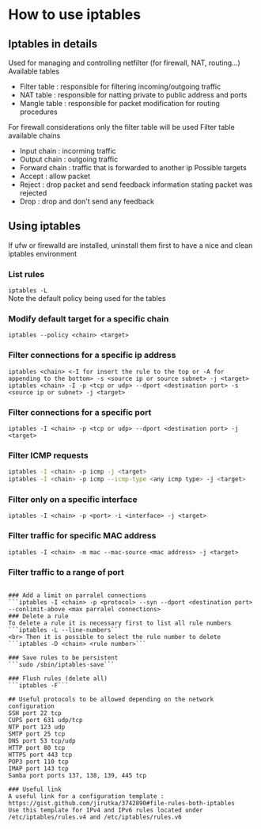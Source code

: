 # How to use iptables
## Iptables in details
Used for managing and controlling netfilter (for firewall, NAT, routing...)
Available tables
- Filter table : responsible for filtering incoming/outgoing traffic
- NAT table : responsible for natting private to public address and ports
- Mangle table : responsible for packet modification for routing procedures

For firewall considerations only the filter table will be used
Filter table available chains 
- Input chain : incorming traffic
- Output chain : outgoing traffic
- Forward chain : traffic that is forwarded to another ip
Possible targets
- Accept : allow packet
- Reject : drop packet and send feedback information stating packet was rejected
- Drop : drop and don't send any feedback

## Using iptables
If ufw or firewalld are installed, uninstall them first to have a nice and clean iptables environment

### List rules
```iptables -L```
<br>Note the default policy being used for the tables

### Modify default target for a specific chain
```iptables --policy <chain> <target>```

### Filter connections for a specific ip address
```iptables <chain> <-I for insert the rule to the top or -A for appending to the bottom> -s <source ip or source subnet> -j <target>```
```iptables <chain> -I -p <tcp or udp> --dport <destination port> -s <source ip or subnet> -j <target>```

### Filter connections for a specific port
```iptables -I <chain> -p <tcp or udp> --dport <destination port> -j <target>```

### Filter ICMP requests
```bash
iptables -I <chain> -p icmp -j <target>
iptables -I <chain> -p icmp --icmp-type <any icmp type> -j <target>
```

### Filter only on a specific interface
```iptables -I <chain> -p <port> -i <interface> -j <target>```

### Filter traffic for specific MAC address
```iptables -I <chain> -m mac --mac-source <mac address> -j <target>```

### Filter traffic to a range of port 
```iptables -I <chain> -p <protocol> --dport <1st port>:<last port> -j <target>

### Add a limit on parralel connections
```iptables -I <chain> -p <protocol> --syn --dport <destination port> --conlimit-above <max parralel connections>
### Delete a rule
To delete a rule it is necessary first to list all rule numbers
```iptables -L --line-numbers```
<br> Then it is possible to select the rule number to delete
```iptables -D <chain> <rule number>```

### Save rules to be persistent
```sudo /sbin/iptables-save```

### Flush rules (delete all)
```iptables -F```

## Useful protocols to be allowed depending on the network configuration
SSH port 22 tcp
CUPS port 631 udp/tcp
NTP port 123 udp
SMTP port 25 tcp
DNS port 53 tcp/udp
HTTP port 80 tcp
HTTPS port 443 tcp
POP3 port 110 tcp
IMAP port 143 tcp
Samba port ports 137, 138, 139, 445 tcp

### Useful link
A useful link for a configuration template : https://gist.github.com/jirutka/3742890#file-rules-both-iptables
Use this template for IPv4 and IPv6 rules located under /etc/iptables/rules.v4 and /etc/iptables/rules.v6
